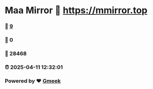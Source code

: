 # Maa Mirror :link: https://mmirror.top 
### :page_facing_up: [9](https://mmirror.top/tag.html) 
### :speech_balloon: 0 
### :hibiscus: 28468 
### :alarm_clock: 2025-04-11 12:32:01 
### Powered by :heart: [Gmeek](https://github.com/Meekdai/Gmeek)
